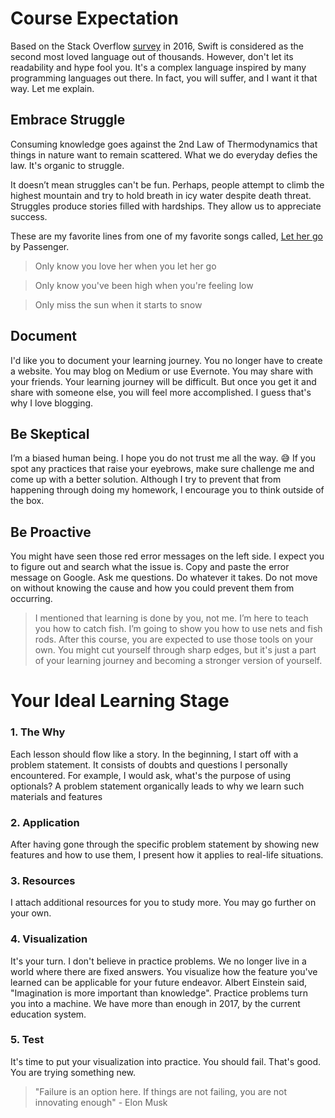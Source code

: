 # Course Expectation
Based on the Stack Overflow [survey] in 2016, Swift is considered as the second most loved language out of thousands. However, don't let its readability and hype fool you. It's a complex language inspired by many programming languages out there. In fact, you will suffer, and I want it that way. Let me explain.

[survey]: http://stackoverflow.com/research/developer-survey-2016


## Embrace Struggle
Consuming knowledge goes against the 2nd Law of Thermodynamics that things in nature want to remain scattered. What we do everyday defies the law. It's organic to struggle.

It doesn’t mean struggles can't be fun. Perhaps, people attempt to climb the highest mountain and try to hold breath in icy water despite death threat. Struggles produce stories filled with hardships. They allow us to appreciate success.

These are my favorite lines from one of my favorite songs called, [Let her go](https://www.youtube.com/watch?v=RBumgq5yVrA) by Passenger.
> Only know you love her when you let her go

> Only know you've been high when you're feeling low

> Only miss the sun when it starts to snow

## Document
I'd like you to document your learning journey. You no longer have to create a website. You may blog on Medium or use Evernote. You may share with your friends. Your learning journey will be difficult. But once you get it and share with someone else, you will feel more accomplished. I guess that's why I love blogging.


## Be Skeptical
 I’m a biased human being. I hope you do not trust me all the way. 😅 If you spot any practices that raise your eyebrows, make sure challenge me and come up with a better solution. Although I try to prevent that from happening through doing my homework, I encourage you to think outside of the box.

## Be Proactive
You might have seen those red error messages on the left side. I expect you to figure out and search what the issue is. Copy and paste the error message on Google. Ask me questions. Do whatever it takes. Do not move on without knowing the cause and how you could prevent them from occurring.

> I mentioned that learning is done by you, not me. I’m here to teach you how to catch fish. I’m going to show you how to use nets and fish rods. After this course, you are expected to use those tools on your own. You might cut yourself through sharp edges, but it's just a part of your learning journey and becoming a stronger version of yourself.


# Your Ideal Learning Stage
### 1. The Why
Each lesson should flow like a story. In the beginning, I start off with a problem statement. It consists of doubts and questions I personally encountered. For example, I would ask, what's the purpose of using optionals? A problem statement organically leads to why we learn such materials and features

### 2. Application
After having gone through the specific problem statement by showing new features and how to use them, I present how it applies to real-life situations.

### 3. Resources
I attach additional resources for you to study more. You may go further on your own.

### 4. Visualization
It's your turn. I don't believe in practice problems. We no longer live in a world where there are fixed answers. You visualize how the feature you've learned can be applicable for your future endeavor. Albert Einstein said, "Imagination is more important than knowledge". Practice problems turn you into a machine. We have more than enough in 2017, by the current education system.

### 5. Test
It's time to put your visualization into practice. You should fail. That's good. You are trying something new.

> "Failure is an option here. If things are not failing, you are not innovating enough" - Elon Musk
